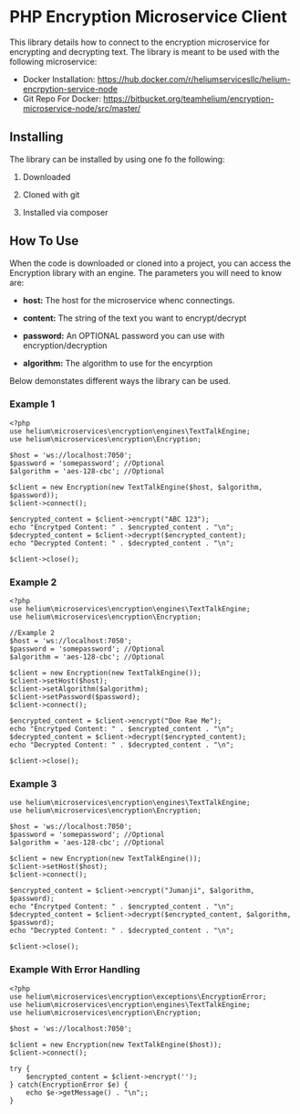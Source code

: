 
# PHP Encryption Microservice Client

This library details how to connect to the encryption microservice for encrypting and decrypting text. The library is meant to be used with the following microservice:

- Docker Installation: https://hub.docker.com/r/heliumservicesllc/helium-encrpytion-service-node
- Git Repo For Docker: https://bitbucket.org/teamhelium/encryption-microservice-node/src/master/

## Installing

The library can be installed by using one fo the following:
 1. Downloaded

 2. Cloned with git 

 3. Installed via composer 

## How To Use
When the code is downloaded or cloned into a project, you can access the Encryption library with an engine. The parameters you will need to know are:

 - **host:** The host for the microservice whenc connectings.

 - **content:** The string of the text you want to encrypt/decrypt

  - **password:** An OPTIONAL password you can use with encryption/decryption

- **algorithm:** The algorithm to use for the encyrption

Below demonstates different ways the library can be used.

### Example 1

    <?php
    use helium\microservices\encryption\engines\TextTalkEngine;
    use helium\microservices\encryption\Encryption;
    
    $host = 'ws://localhost:7050';
    $password = 'somepassword'; //Optional
    $algorithm = 'aes-128-cbc'; //Optional
    
    $client = new Encryption(new TextTalkEngine($host, $algorithm, $password));
    $client->connect();
    
    $encrypted_content = $client->encrypt("ABC 123");
    echo "Encrytped Content: " . $encrypted_content . "\n";
    $decrypted_content = $client->decrypt($encrypted_content);
    echo "Decrypted Content: " . $decrypted_content . "\n";
    
    $client->close();

### Example 2

    <?php
    use helium\microservices\encryption\engines\TextTalkEngine;
    use helium\microservices\encryption\Encryption;
    
    //Example 2
    $host = 'ws://localhost:7050';
    $password = 'somepassword'; //Optional
    $algorithm = 'aes-128-cbc'; //Optional
    
    $client = new Encryption(new TextTalkEngine());
    $client->setHost($host);
    $client->setAlgorithm($algorithm);
    $client->setPassword($password);
    $client->connect();
    
    $encrypted_content = $client->encrypt("Doe Rae Me");
    echo "Encrytped Content: " . $encrypted_content . "\n";
    $decrypted_content = $client->decrypt($encrypted_content);
    echo "Decrypted Content: " . $decrypted_content . "\n";
    
    $client->close();

### Example 3

    use helium\microservices\encryption\engines\TextTalkEngine;
    use helium\microservices\encryption\Encryption;
    
    $host = 'ws://localhost:7050';
    $password = 'somepassword'; //Optional
    $algorithm = 'aes-128-cbc'; //Optional
    
    $client = new Encryption(new TextTalkEngine());
    $client->setHost($host);
    $client->connect();
    
    $encrypted_content = $client->encrypt("Jumanji", $algorithm, $password);
    echo "Encrytped Content: " . $encrypted_content . "\n";
    $decrypted_content = $client->decrypt($encrypted_content, $algorithm, $password);
    echo "Decrypted Content: " . $decrypted_content . "\n";
    
    $client->close();

### Example With Error Handling

    <?php
    use helium\microservices\encryption\exceptions\EncryptionError;
    use helium\microservices\encryption\engines\TextTalkEngine;
    use helium\microservices\encryption\Encryption;
    
    $host = 'ws://localhost:7050';
    
    $client = new Encryption(new TextTalkEngine($host));
    $client->connect();
    
    try {
        $encrypted_content = $client->encrypt('');
    } catch(EncryptionError $e) {
        echo $e->getMessage() . "\n";;
    }





